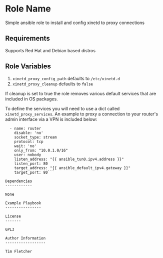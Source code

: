 Role Name
=========

Simple ansible role to install and config xinetd to proxy connections

Requirements
------------

Supports Red Hat and Debian based distros

Role Variables
--------------

1. `xinetd_proxy_config_path` defaults to `/etc/xinetd.d`
2. `xinetd_proxy_cleanup` defaults to `false`

If cleanup is set to true the role removes various default services that are included in OS packages.

To define the services you will need to use a dict called `xinetd_proxy_services`. An example to proxy a connection to your router's admin interface via a VPN is included below:

```xinetd_proxy_services:
  - name: router
    disable: 'no'
    socket_type: stream
    protocol: tcp
    wait: 'no'
    only_from: "10.0.1.0/16"
    user: nobody
    listen_address: "{{ ansible_tun0.ipv4.address }}"
    listen_port: 80
    target_address: "{{ ansible_default_ipv4.gateway }}"
    target_port: 80```

Dependencies
------------

None

Example Playbook
----------------

License
-------

GPL3

Author Information
------------------

Tim Fletcher

